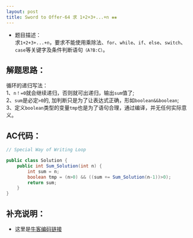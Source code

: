 ```yaml
---
layout: post
title: Sword to Offer-64 求 1+2+3+...+n ❀❀
---
```


* 题目描述：  
求`1+2+3+...+n`，要求不能使用乘除法、`for`、`while`、`if`、`else`、`switch`、`case`等关键字及条件判断语句`（A?B:C）`。

## 解题思路：

循环的递归写法：  
1、`n！=0`就会继续递归，否则就可出递归，输出`sum`值了;  
2、`sum`是必定`>0`的, 加判断只是为了让表达式正确，形如`boolean&&boolean`;  
3、定义`boolean`类型的变量`tmp`也是为了语句合理，通过编译，并无任何实际意义。


## AC代码：

```java
// Special Way of Writing Loop

public class Solution {
    public int Sum_Solution(int n) {
        int sum = n;
        boolean tmp = (n>0) && ((sum += Sum_Solution(n-1))>0);
        return sum;
    }
}
```


## 补充说明： 

* 这里是[牛客编码链接](https://www.nowcoder.com/practice/7a0da8fc483247ff8800059e12d7caf1?tpId=13&&tqId=11200&rp=1&ru=/ta/coding-interviews&qru=/ta/coding-interviews/question-ranking)